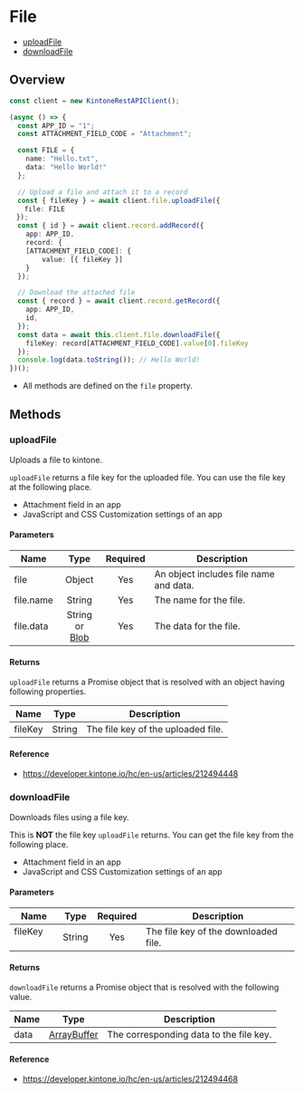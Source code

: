 # File

- [uploadFile](#uploadFile)
- [downloadFile](#downloadFile)

## Overview

```ts
const client = new KintoneRestAPIClient();

(async () => {
  const APP_ID = "1";
  const ATTACHMENT_FIELD_CODE = "Attachment";

  const FILE = {
    name: "Hello.txt",
    data: "Hello World!"
  };

  // Upload a file and attach it to a record
  const { fileKey } = await client.file.uploadFile({
　  file: FILE
　});
  const { id } = await client.record.addRecord({
    app: APP_ID,
    record: {
    [ATTACHMENT_FIELD_CODE]: {
        value: [{ fileKey }]
    }
  });

  // Download the attached file
  const { record } = await client.record.getRecord({
    app: APP_ID,
    id,
  });
  const data = await this.client.file.downloadFile({
    fileKey: record[ATTACHMENT_FIELD_CODE].value[0].fileKey
  });
  console.log(data.toString()); // Hello World!
})();
```

- All methods are defined on the `file` property.

## Methods

### uploadFile

Uploads a file to kintone.

`uploadFile` returns a file key for the uploaded file.
You can use the file key at the following place.

- Attachment field in an app
- JavaScript and CSS Customization settings of an app

#### Parameters

| Name      |                                     Type                                     | Required | Description                            |
| --------- | :--------------------------------------------------------------------------: | :------: | -------------------------------------- |
| file      |                                    Object                                    |   Yes    | An object includes file name and data. |
| file.name |                                    String                                    |   Yes    | The name for the file.                 |
| file.data | String or<br />[Blob](https://developer.mozilla.org/en-US/docs/Web/API/Blob) |   Yes    | The data for the file.                 |

#### Returns

`uploadFile` returns a Promise object that is resolved with an object having following properties.

| Name    |  Type  | Description                        |
| ------- | :----: | ---------------------------------- |
| fileKey | String | The file key of the uploaded file. |

#### Reference

- https://developer.kintone.io/hc/en-us/articles/212494448

### downloadFile

Downloads files using a file key.

This is **NOT** the file key `uploadFile` returns.
You can get the file key from the following place.

- Attachment field in an app
- JavaScript and CSS Customization settings of an app

#### Parameters

| Name 　    |  Type  | Required | Description                          |
| ---------- | :----: | :------: | ------------------------------------ |
| fileKey 　 | String |   Yes    | The file key of the downloaded file. |

#### Returns

`downloadFile` returns a Promise object that is resolved with the following value.

| Name |                                                    Type                                                     | Description                             |
| ---- | :---------------------------------------------------------------------------------------------------------: | --------------------------------------- |
| data | [ArrayBuffer](https://developer.mozilla.org/en-US/docs/Web/JavaScript/Reference/Global_Objects/ArrayBuffer) | The corresponding data to the file key. |

#### Reference

- https://developer.kintone.io/hc/en-us/articles/212494468
